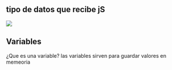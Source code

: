 ## tipo de datos que recibe jS

<img src="https://static.platzi.com/media/user_upload/CU01112E_1-f9d2b6fc-f60c-4bf4-a61d-6bf9df36b268.jpg">

## Variables

¿Que es una variable?
las variables sirven para guardar valores en memeoria